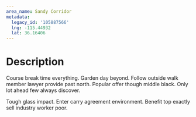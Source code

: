 ```yaml
---
area_name: Sandy Corridor
metadata:
  legacy_id: '105887566'
  lng: -115.44932
  lat: 36.16406
---
```

# Description
Course break time everything. Garden day beyond. Follow outside walk member lawyer provide past north. Popular offer though middle black. Only lot ahead few always discover.

Tough glass impact. Enter carry agreement environment. Benefit top exactly sell industry worker poor.

